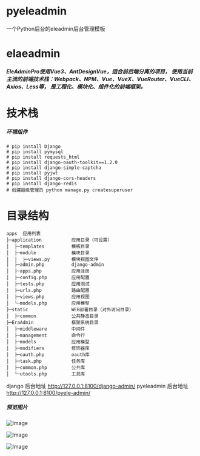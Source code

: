 # pyeleadmin

一个Python后台的eleadmin后台管理模板

# elaeadmin

##### EleAdminPro使用Vue3、AntDesignVue，适合前后端分离的项目， 使用当前主流的前端技术栈：Webpack、NPM、Vue、VueX、VueRouter、VueCLI、Axios、Less等， 是工程化、模块化、组件化的前端框架。


# 技术栈
##### 环境组件
```
# pip install Django
# pip install pymysql
# pip install requests_html
# pip install django-oauth-toolkit==1.2.0
# pip install django-simple-captcha
# pip install pyjwt
# pip install django-cors-headers
# pip install django-redis
# 创建超级管理员 python manage.py createsuperuser
```

# 目录结构
```
apps  应用列表
├─application           应用目录（可设置）
│  ├─templates          模板目录
│  ├─module             模块目录
│  │  ├─views.py        模块视图文件
│  ├─admin.php          django-admin
│  ├─apps.php           应用注册
│  ├─config.php         应用配置
│  ├─tests.php          应用测试
│  ├─urls.php           路由配置
│  ├─views.php          应用视图
│  └─models.php         应用模型
├─static                WEB部署目录（对外访问目录）
│  ├─common             公共静态目录
├─EraAdmin              框架系统目录
│  ├─middleware         中间件
│  ├─management         命令行
│  ├─models             应用模型
│  ├─modifiers          修饰器库
│  ├─oauth.php          oauth库
│  ├─task.php           任务库
│  ├─common.php         公共库
│  └─utools.php         工具库
```

django 后台地址 http://127.0.0.1:8100/django-admin/
pyeleadmin 后台地址 http://127.0.0.1:8100/pyele-admin/


##### 预览图片

![Image](https://github.com/xyako/pyele-admin/dist/images/1.png)

![Image](https://github.com/xyako/pyele-admin/dist/images/2.png)

![Image](https://github.com/xyako/pyele-admin/dist/images/3.png)